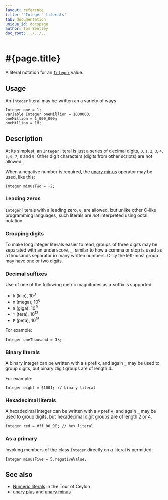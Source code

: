 ```yaml
---
layout: reference
title: '`Integer` literals'
tab: documentation
unique_id: docspage
author: Tom Bentley
doc_root: ../../..
---
```


# #{page.title}

A literal notation for an [`Integer`](#{site.urls.apidoc_current}/Integer.type.html) 
value.

## Usage 

An `Integer` literal may be written an a variety of ways

<!-- cat: void m() { -->
<!-- try: -->
    Integer one = 1;
    variable Integer oneMillion = 1000000;
    oneMillion = 1_000_000;
    oneMillion = 1M;
<!-- cat: } -->

## Description

At its simplest, an `Integer` literal is just a series of decimal digits, 
`0`, `1`, `2`, `3`, `4`, `5`, `6`, `7`, `8` and `9`. Other digit characters 
(digits from other scripts) are not allowed.

When a negative number is required, the [unary minus](../../operator/unary_minus) 
operator may be used, like this:

<!-- try: -->
    Integer minusTwo = -2;

### Leading zeros

`Integer` literals with a leading zero, `0`, are allowed, but unlike other 
C-like programming languages, such literals are *not* interpreted using 
octal notation. 

### Grouping digits

To make long integer literals easier to read, groups of three digits may be 
separated with an underscore, `_`, similar to how a comma or stop is used 
as a thousands separator in many written numbers. Only the left-most group 
may have one or two digits.

### Decimal suffixes

Use of one of the following metric magnitudes as a suffix is supported:

* `k` (kilo), 10<sup>3</sup>
* `M` (mega), 10<sup>6</sup>
* `G` (giga), 10<sup>9</sup>
* `T` (tera), 10<sup>12</sup>
* `P` (peta), 10<sup>15</sup>

For example:

    Integer oneThousand = 1k;
    
### Binary literals

A binary integer can be written with a `$` prefix, and again `_` may be 
used to group digits, but binary digit groups are of length 4.

For example:

<!-- try: -->
    Integer eight = $1001; // binary literal

### Hexadecimal literals

A hexadecimal integer can be written with a `#` prefix, and again `_` 
may be used to group digits, but hexadecimal digit groups are of length
2 or 4.

<!-- try: -->
    Integer red = #ff_00_00; // hex literal

### As a primary

Invoking members of the class `Integer` directly on a literal is permitted:

<!-- try: -->
    Integer minusFive = 5.negativeValue;

## See also

* [Numeric literals](#{page.doc_root}/tour/language-module/#numeric_literals) 
  in the Tour of Ceylon 
* [unary plus](../../operator/unary_plus) and [unary minus](#{page.doc_root}/reference/operator/unary_minus)

